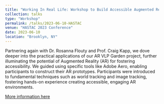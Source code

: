 ```yaml
---
title: "Working In Real Life: Workshop to Build Accessible Augmented Reality Prototypes for Small Historic House Museums"
collection: talks
type: "Workshop"
permalink: /talks/2023-06-10-HASTAC
venue: "HASTAC 2023 Conference"
date: 2023-06-10
location: "Brooklyn, NY"
---
```


Partnering again with Dr. Rosanna Flouty and Prof. Craig Kapp, we dove deeper into the practical applications of our AR VLP Garden project, further illuminating the potential of Augmented Reality (AR) for fostering accessibility. We guided using specific tools like Adobe Aero, enabling participants to construct their AR prototypes. Participants were introduced to fundamental techniques such as world tracking and image tracking, fostering hands-on experience creating accessible, engaging AR environments.

[More information here](https://hastac2023.sched.com/event/1LePM/working-in-real-life-workshop-to-build-accessible-augmented-reality-prototypes-for-small-historic-house-museums?iframe=no&w=100%&sidebar=no&bg=no)